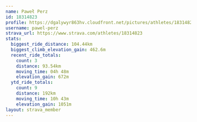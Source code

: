 ```yaml
---
name: Paweł Perz
id: 18314823
profile: https://dgalywyr863hv.cloudfront.net/pictures/athletes/18314823/5244308/1/large.jpg
username: pawel-perz
strava_url: https://www.strava.com/athletes/18314823
stats:
  biggest_ride_distance: 104.44km
  biggest_climb_elevation_gain: 462.6m
  recent_ride_totals:
    count: 3
    distance: 93.54km
    moving_time: 04h 48m
    elevation_gain: 672m
  ytd_ride_totals:
    count: 9
    distance: 192km
    moving_time: 10h 43m
    elevation_gain: 1051m
layout: strava_member
--- 
```

